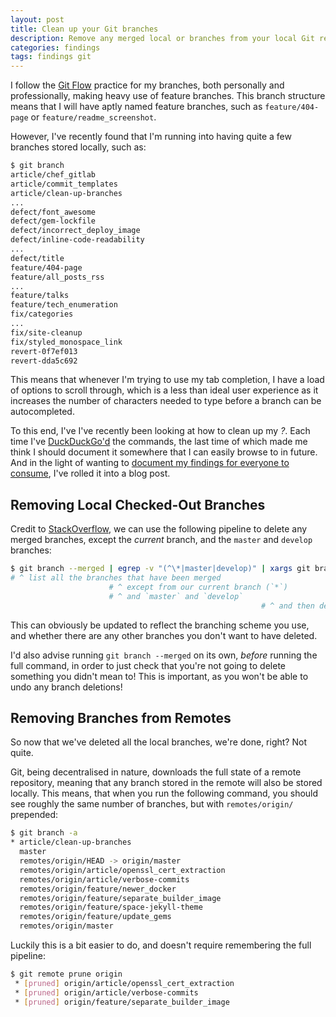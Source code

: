 ```yaml
---
layout: post
title: Clean up your Git branches
description: Remove any merged local or branches from your local Git repository
categories: findings
tags: findings git
---
```

I follow the [Git Flow][gitflow] practice for my branches, both personally and professionally, making heavy use of feature branches. This branch structure means that I will have aptly named feature branches, such as `feature/404-page` or `feature/readme_screenshot`.

However, I've recently found that I'm running into having quite a few branches stored locally, such as:

```bash
$ git branch
article/chef_gitlab
article/commit_templates
article/clean-up-branches
...
defect/font_awesome
defect/gem-lockfile
defect/incorrect_deploy_image
defect/inline-code-readability
...
defect/title
feature/404-page
feature/all_posts_rss
...
feature/talks
feature/tech_enumeration
fix/categories
...
fix/site-cleanup
fix/styled_monospace_link
revert-0f7ef013
revert-dda5c692
```

This means that whenever I'm trying to use my tab completion, I have a load of options to scroll through, which is a less than ideal user experience as it increases the number of characters needed to type before a branch can be autocompleted.

To this end, I've I've recently been looking at how to clean up my _?_. Each time I've [DuckDuckGo'd][ddg] the commands, the last time of which made me think I should document it somewhere that I can easily browse to in future. And in the light of wanting to [document my findings for everyone to consume][blog-as-documentation], I've rolled it into a blog post.

## Removing Local Checked-Out Branches

Credit to [StackOverflow][so-merge], we can use the following pipeline to delete any merged branches, except the _current_ branch, and the `master` and `develop` branches:

```bash
$ git branch --merged | egrep -v "(^\*|master|develop)" | xargs git branch -d
# ^ list all the branches that have been merged
                      # ^ except from our current branch (`*`)
                      # ^ and `master` and `develop`
                                                        # ^ and then delete them all
```

This can obviously be updated to reflect the branching scheme you use, and whether there are any other branches you don't want to have deleted.

I'd also advise running `git branch --merged` on its own, _before_ running the full command, in order to just check that you're not going to delete something you didn't mean to! This is important, as you won't be able to undo any branch deletions!

## Removing Branches from Remotes

So now that we've deleted all the local branches, we're done, right? Not quite.

Git, being decentralised in nature, downloads the full state of a remote repository, meaning that any branch stored in the remote will also be stored locally. This means, that when you run the following command, you should see roughly the same number of branches, but with `remotes/origin/` prepended:

```bash
$ git branch -a
* article/clean-up-branches
  master
  remotes/origin/HEAD -> origin/master
  remotes/origin/article/openssl_cert_extraction
  remotes/origin/article/verbose-commits
  remotes/origin/feature/newer_docker
  remotes/origin/feature/separate_builder_image
  remotes/origin/feature/space-jekyll-theme
  remotes/origin/feature/update_gems
  remotes/origin/master
```

Luckily this is a bit easier to do, and doesn't require remembering the full pipeline:

```bash
$ git remote prune origin
 * [pruned] origin/article/openssl_cert_extraction
 * [pruned] origin/article/verbose-commits
 * [pruned] origin/feature/separate_builder_image
```

[gitflow]: https://datasift.github.io/gitflow/IntroducingGitFlow.html
[so-merge]: https://stackoverflow.com/a/6127884
[ddg]: http://duckduckgo.com/
[blog-as-documentation]: https://gitlab.com/jamietanna/jvt.me/issues/124
